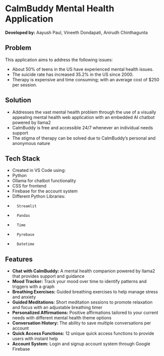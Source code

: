 # CalmBuddy Mental Health Application

**Developed by:** Aayush Paul, Vineeth Dondapati, Anirudh Chinthagunta

## Problem

This application aims to address the following issues:

- About 50% of teens in the US have experienced mental health issues.
- The suicide rate has increased 35.2% in the US since 2000.
- Therapy is expensive and time consuming; with an average cost of $250 per session.

## Solution

- Addresses the vast mental health problem through the use of a visually appealing mental health web application with an embedded AI chatbot powered by llama2
- CalmBuddy is free and accessible 24/7 whenever an individual needs support
- The stigma of therapy can be solved due to CalmBuddy’s personal and anonymous nature

## Tech Stack
- Created in VS Code using:
-    Python
-    Ollama for chatbot functionality
-    CSS for frontend
-    Firebase for the account system
-    Different Python Libraries:
-       Streamlit
-       Pandas
-       Time
-       Pyrebase
-       Datetime


## Features

- **Chat with CalmBuddy:** A mental health companion powered by llama2 that provides support and guidance
- **Mood Tracker:** Track your mood over time to identify patterns and triggers with a graph 
- **Breathing Exercises:** Guided breathing exercises to help manage stress and anxiety
- **Guided Meditations:** Short meditation sessions to promote relaxation and focus with an adjustable breathing timer
- **Personalized Affirmations:** Positive affirmations tailored to your current needs with different mental health theme options
- **Conversation History:** The ability to save multiple conversations per account
- **Quick Access Functions:** 12 unique quick access functions to provide users with instant help
- **Account System:** Login and signup account system through Google Firebase
